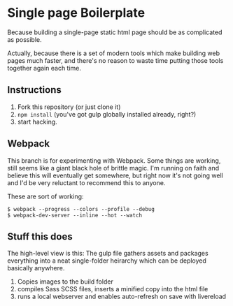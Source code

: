 # Single page Boilerplate

Because building a single-page static html page should be as complicated as possible. 

Actually, because there is a set of modern tools which make building web pages much faster, and there's no reason to waste time putting those tools together again each time. 

## Instructions

1. Fork this repository (or just clone it)
2. `npm install` (you've got gulp globally installed already, right?)
3. start hacking. 

## Webpack

This branch is for experimenting with Webpack. Some things are working, still seems like a giant black hole of brittle magic. I'm running on faith and believe this will eventually get somewhere, but right now it's not going well and I'd be very reluctant to recommend this to anyone. 

These are sort of working:

    $ webpack --progress --colors --profile --debug
    $ webpack-dev-server --inline --hot --watch

## Stuff this does

The high-level view is this: The gulp file gathers assets and packages everything into a neat single-folder heirarchy which can be deployed basically anywhere. 

1. Copies images to the build folder
2. compiles Sass SCSS files, inserts a minified copy into the html file
3. runs a local webserver and enables auto-refresh on save with livereload


